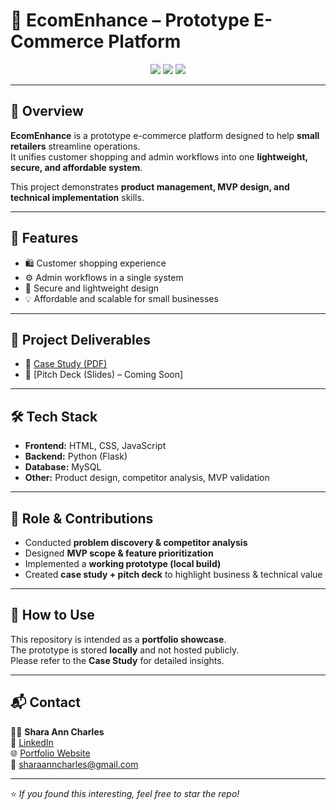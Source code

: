 # 🛒 EcomEnhance – Prototype E-Commerce Platform  

<div align="center">
  <img src="https://img.shields.io/badge/Status-Prototype-orange" />
  <img src="https://img.shields.io/badge/Tech-Product%20Management-blue" />
  <img src="https://img.shields.io/badge/Built%20With-Python%20%7C%20Flask%20%7C%20MySQL-green" />
</div>

---

## 📌 Overview  
**EcomEnhance** is a prototype e-commerce platform designed to help **small retailers** streamline operations.  
It unifies customer shopping and admin workflows into one **lightweight, secure, and affordable system**.  

This project demonstrates **product management, MVP design, and technical implementation** skills.  

---

## 🚀 Features  
- 🛍 Customer shopping experience  
- ⚙️ Admin workflows in a single system  
- 🔐 Secure and lightweight design  
- 💡 Affordable and scalable for small businesses  

---

## 📂 Project Deliverables  
- 📄 [Case Study (PDF)](./EcomEnhance_Project.pdf)  
- 🎤 [Pitch Deck (Slides) – Coming Soon]  

---

## 🛠️ Tech Stack  
- **Frontend:** HTML, CSS, JavaScript  
- **Backend:** Python (Flask)  
- **Database:** MySQL  
- **Other:** Product design, competitor analysis, MVP validation  

---

## 🎯 Role & Contributions  
- Conducted **problem discovery & competitor analysis**  
- Designed **MVP scope & feature prioritization**  
- Implemented a **working prototype (local build)**  
- Created **case study + pitch deck** to highlight business & technical value  

---

## 📌 How to Use  
This repository is intended as a **portfolio showcase**.  
The prototype is stored **locally** and not hosted publicly.  
Please refer to the **Case Study** for detailed insights.  

---

## 📬 Contact  
👩‍💻 **Shara Ann Charles**  
🔗 [LinkedIn](https://www.linkedin.com/in/sharaanncharles)  
🌐 [Portfolio Website](https://sharaanncharles.odoo.com/)  
📧 [sharaanncharles@gmail.com](mailto:sharaanncharles@gmail.com) 

---

⭐ *If you found this interesting, feel free to star the repo!*  
